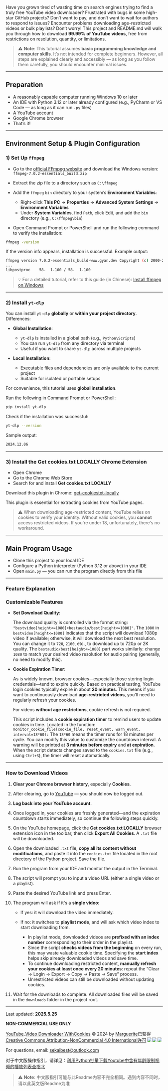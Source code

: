 Have you grown tired of wasting time on search engines trying to find a truly free YouTube video downloader? Frustrated with bugs in some high-star GitHub projects? Don’t want to pay, and don’t want to wait for authors to respond to issues? Encounter problems downloading age-restricted videos or bulk playlists? Don’t worry! This project and README.md will walk you through how to download **99.99% of YouTube videos**, free from restrictions on resolution, quantity, or limitations.

> ⚠️ **Note**: This tutorial assumes **basic programming knowledge and computer skills**. It’s not intended for complete beginners. However, all steps are explained clearly and accessibly — as long as you follow them carefully, you should encounter minimal issues.

---

## **Preparation**

* A reasonably capable computer running Windows 10 or later
* An IDE with Python 3.12 or later already configured (e.g., PyCharm or VS Code — as long as it can run `.py` files)
* A YouTube account
* Google Chrome browser
* That’s it!

---

## **Environment Setup & Plugin Configuration**

### 1) Set Up `ffmpeg`

* Go to the [official FFmpeg website](https://ffmpeg.org/download.html) and download the Windows version: `ffmpeg-7.0.2-essentials_build.zip`
* Extract the zip file to a directory such as `C:\ffmpeg`
* Add the `ffmpeg` `bin` directory to your system’s **Environment Variables**:

  * Right-click **This PC** → **Properties** → **Advanced System Settings** → **Environment Variables**
  * Under **System Variables**, find `Path`, click Edit, and add the `bin` directory (e.g., `C:\ffmpeg\bin`)
* Open Command Prompt or PowerShell and run the following command to verify the installation:

```bash
ffmpeg -version
```

If the version info appears, installation is successful. Example output:

```bash
ffmpeg version 7.0.2-essentials_build-www.gyan.dev Copyright (c) 2000-2024 ...
...
libpostproc    58.  1.100 / 58.  1.100
```

> 💡
> For a detailed tutorial, refer to this guide (in Chinese): [Install ffmpeg on Windows](https://blog.csdn.net/Natsuago/article/details/143231558)

---

### 2) Install `yt-dlp`

You can install `yt-dlp` **globally** or **within your project directory**. Differences:

* **Global Installation**:

  * `yt-dlp` is installed in a global path (e.g., `Python\Scripts`)
  * You can run `yt-dlp` from any directory via terminal
  * Useful if you want to share `yt-dlp` across multiple projects

* **Local Installation**:

  * Executable files and dependencies are only available to the current project
  * Suitable for isolated or portable setups

For convenience, this tutorial uses **global installation**.

Run the following in Command Prompt or PowerShell:

```bash
pip install yt-dlp
```

Check if the installation was successful:

```bash
yt-dlp --version
```

Sample output:

```bash
2024.12.06
```

---

### 3) Install the **Get cookies.txt LOCALLY** Chrome Extension

* Open Chrome
* Go to the Chrome Web Store
* Search for and install **Get cookies.txt LOCALLY**

Download this plugin in Chrome: [get-cookiestxt-locally](https://chromewebstore.google.com/detail/get-cookiestxt-locally/cclelndahbckbenkjhflpdbgdldlbecc?pli=1)

This plugin is essential for extracting cookies from YouTube pages.

> ⚠️ When downloading age-restricted content, YouTube relies on cookies to verify your identity. Without valid cookies, you **cannot** access restricted videos.
> If you're under 18, unfortunately, there's no workaround.


---

## **Main Program Usage**

* Clone this project to your local IDE
* Configure a Python interpreter (Python 3.12 or above) in your IDE
* Open `main.py` — you can run the program directly from this file

---

### Feature Explanation


### Customizable Features

* **Set Download Quality**:

  The download quality is controlled via the format string:
  `"bestvideo[height<=1080]+bestaudio/best[height<=1080]"`.
  The `1080` in `bestvideo[height<=1080]` indicates that the script will download 1080p video if available; otherwise, it will download the next best resolution.
  You can change it to `720`, `2160`, etc., to download up to 720p or 2K quality.
  The `bestaudio/best[height<=1080]` part works similarly: change `1080` to match your desired video resolution for audio pairing (generally, no need to modify this).

* **Cookie Expiration Timer**:

  As is widely known, browser cookies—especially those storing login credentials—tend to expire quickly. Based on practical testing, YouTube login cookies typically expire in about **20 minutes**.
  This means if you want to continuously download **age-restricted videos**, you'll need to regularly refresh your cookies.

  For videos **without age restrictions**, cookie refresh is not required.

  This script includes a **cookie expiration timer** to remind users to update cookies in time.
  Located in the function:
  `monitor_cookie_file(cookie_file, reset_event, warn_event, interval=18*60):`
  The `18*60` means the timer runs for 18 minutes per cycle. You can modify this value to customize the countdown interval.
  A warning will be printed at **3 minutes before expiry** and **at expiration**.
  When the script detects changes saved to the `cookies.txt` file (e.g., using `Ctrl+S`), the timer will reset automatically.

---

### How to Download Videos

1. **Clear your Chrome browser history**, especially **Cookies**.

2. After clearing, go to [YouTube](https://www.youtube.com/) — you should now be logged out.

3. **Log back into your YouTube account**.

4. Once logged in, your cookies are freshly generated—and the expiration countdown starts immediately, so continue the following steps quickly.

5. On the YouTube homepage, click the **Get cookies.txt LOCALLY** browser extension icon in the toolbar, then click **Export All Cookies**. A `.txt` file will be downloaded.

6. Open the downloaded `.txt` file, **copy all its content without modifications**, and paste it into the `cookies.txt` file located in the root directory of the Python project. Save the file.

7. Run the program from your IDE and monitor the output in the Terminal.

8. The script will prompt you to input a video URL (either a single video or a playlist).

9. Paste the desired YouTube link and press Enter.

10. The program will ask if it's a **single video**:

    * If yes: it will download the video immediately.
    * If no: it switches to **playlist mode**, and will ask which video index to start downloading from.

      * In playlist mode, downloaded videos are **prefixed with an index number** corresponding to their order in the playlist.
      * Since the script **checks videos from the beginning** on every run, this may waste valuable cookie time. Specifying the **start index** helps skip already downloaded videos and save time.
      * To continue downloading restricted content, **manually refresh your cookies at least once every 20 minutes**: repeat the “Clear → Login → Export → Copy → Paste → Save” process.
      * Unrestricted videos can still be downloaded without updating cookies.

11. Wait for the downloads to complete. All downloaded files will be saved in the `downloads` folder in the project root.

---

Last updated: **2025.5.25**

**NON-COMMERCIAL USE ONLY**

<a href="https://github.com/Marguerite68/YouTube_Video_Downloader_WithCookies"><font style="vertical-align: inherit;"><font style="vertical-align: inherit;">YouTube_Video Downloader WithCookies</font></font></a><font style="vertical-align: inherit;"><font style="vertical-align: inherit;"> © 2024 by </font></font><a href="https://github.com/Marguerite68"><font style="vertical-align: inherit;"><font style="vertical-align: inherit;">Marguerite</font></font></a><font style="vertical-align: inherit;"><font style="vertical-align: inherit;">已获得</font></font><a href="https://creativecommons.org/licenses/by-nc/4.0/"><font style="vertical-align: inherit;"><font style="vertical-align: inherit;">Creative Commons Attribution-NonCommercial 4.0 International许可</font></font></a><img src="https://mirrors.creativecommons.org/presskit/icons/cc.svg" style="max-width: 1em;max-height:1em;margin-left: .2em;"><img src="https://mirrors.creativecommons.org/presskit/icons/by.svg" style="max-width: 1em;max-height:1em;margin-left: .2em;"><img src="https://mirrors.creativecommons.org/presskit/icons/nc.svg" style="max-width: 1em;max-height:1em;margin-left: .2em;">


For questions, email: [sekaibest@outlook.com](mailto:sekaibest@outlook.com)

对于中文版操作指引，请详见：[利用Python批量下载Youtube中含有年龄限制视频的播放列表全指北](https://recondite-citron-f48.notion.site/Python-Youtube-15a9545f48c7806cb025f9a97f825b1d)
> ⚠️ **Note**: 中文版指引可能与此Readme内容不完全相同。遇到内容不同时，请以此英文版Readme为准
